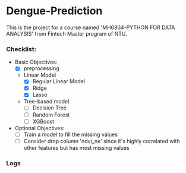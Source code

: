 # Dengue-Prediction

This is the project for a course named 'MH6804-PYTHON FOR DATA ANALYSIS' from Fintech Master program of NTU.

### Checklist:
  - Basic Objectives:
    - [x] preprocessing
          
    - Linear Model
      - [x] Regular Linear Model
      - [x] Ridge
      - [x] Lasso
            
    - Tree-based model
      - [ ] Decision Tree
      - [ ] Random Forest
      - [ ] XGBoost
          
  - Optional Objectives:
    - [ ] Train a model to fill the missing values
    - [ ] Consider drop column 'ndvi_ne' since it's highly correlated with other features but has most missing values

### Logs

